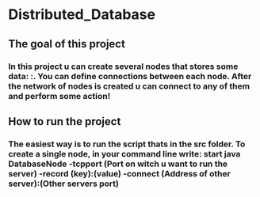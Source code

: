 # **Distributed_Database**

## **The goal of this project**
### In this project u can create several nodes that stores some data: <key>:<value>. You can define connections between each node. After the network of nodes is created u can connect to any of them and perform some action!
## **How to run the project**
### The easiest way is to run the script thats in the src folder. To create a single node, in your command line write: start java DatabaseNode -tcpport (Port on witch u want to run the server) -record (key):(value) -connect (Address of other server):(Other servers port)

